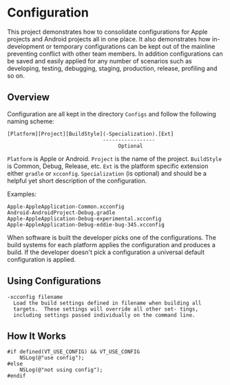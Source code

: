 # Configuration

This project demonstrates how to consolidate configurations for Apple
projects and Android projects all in one place. It also demonstrates
how in-development or temporary configurations can be kept out of the
mainline preventing conflict with other team members. In addition
configurations can be saved and easily applied for any number of
scenarios such as developing, testing, debugging, staging, production,
release, profiling and so on.

## Overview

Configuration are all kept in the directory `Configs` and follow the
following naming scheme:

    [Platform][Project][BuildStyle](-Specialization).[Ext]
                                   -----------------
                                        Optional

`Platform` is Apple or Android. `Project` is the name of the
project. `BuildStyle` is Common, Debug, Release, etc. `Ext` is the
platform specific extension either `gradle` or
`xcconfig`. `Specialization` (is optional) and should be a helpful yet
short description of the configuration.

Examples:

    Apple-AppleApplication-Common.xcconfig
    Android-AndroidProject-Debug.gradle
    Apple-AppleApplication-Debug-experimental.xcconfig
    Apple-AppleApplication-Debug-eddie-bug-345.xcconfig

When software is built the developer picks one of the
configurations. The build systems for each platform applies the
configuration and produces a build. If the developer doesn't pick a
configuration a universal default configuration is applied.

## Using Configurations

    -xcconfig filename
      Load the build settings defined in filename when building all
      targets.  These settings will override all other set- tings,
      including settings passed individually on the command line.

## How It Works

    #if defined(VT_USE_CONFIG) && VT_USE_CONFIG
        NSLog(@"use config");
    #else
        NSLog(@"not using config");
    #endif
